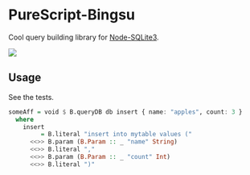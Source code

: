 # PureScript-Bingsu

Cool query building library for [Node-SQLite3](https://github.com/justinwoo/purescript-node-sqlite3).

![](https://upload.wikimedia.org/wikipedia/commons/7/75/Patbingsu.jpg)

## Usage

See the tests.

```purs
someAff = void $ B.queryDB db insert { name: "apples", count: 3 }
  where
    insert
         = B.literal "insert into mytable values ("
      <<>> B.param (B.Param :: _ "name" String)
      <<>> B.literal ","
      <<>> B.param (B.Param :: _ "count" Int)
      <<>> B.literal ")"
```
